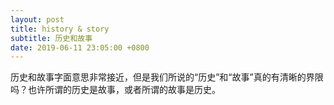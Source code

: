 ```yaml
---
layout: post
title: history & story
subtitle: 历史和故事
date: 2019-06-11 23:05:00 +0800
---
```


历史和故事字面意思非常接近，但是我们所说的“历史”和“故事”真的有清晰的界限吗？也许所谓的历史是故事，或者所谓的故事是历史。


